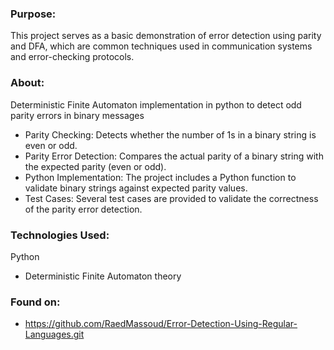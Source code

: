 ### Purpose:

This project serves as a basic demonstration of error detection using parity and DFA, which are common techniques used in communication systems and error-checking protocols.

### About:

Deterministic Finite Automaton implementation in python to detect odd parity errors in binary messages

* Parity Checking: Detects whether the number of 1s in a binary string is even or odd.
* Parity Error Detection: Compares the actual parity of a binary string with the expected parity (even or odd).
* Python Implementation: The project includes a Python function to validate binary strings against expected parity values.
* Test Cases: Several test cases are provided to validate the correctness of the parity error detection.

### Technologies Used:

Python  
* Deterministic Finite Automaton theory

### Found on:
* https://github.com/RaedMassoud/Error-Detection-Using-Regular-Languages.git